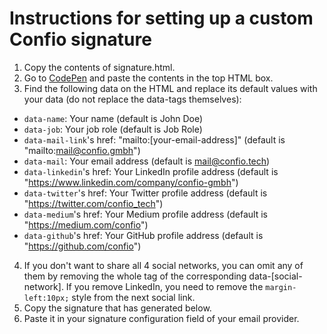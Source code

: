 # Instructions for setting up a custom Confio signature

1. Copy the contents of signature.html.
2. Go to [CodePen](https://codepen.io/pen/?editors=1000) and paste the contents in the top HTML box.
3. Find the following data on the HTML and replace its default values with your data (do not replace the data-tags themselves):
  - `data-name`: Your name (default is John Doe)
  - `data-job`: Your job role (default is Job Role)
  - `data-mail-link`'s href: "mailto:[your-email-address]" (default is "mailto:mail@confio.gmbh")
  - `data-mail`: Your email address (default is mail@confio.tech)
  - `data-linkedin`'s href: Your LinkedIn profile address (default is "https://www.linkedin.com/company/confio-gmbh")
  - `data-twitter`'s href: Your Twitter profile address (default is "https://twitter.com/confio_tech")
  - `data-medium`'s href: Your Medium profile address (default is "https://medium.com/confio")
  - `data-github`'s href: Your GitHub profile address (default is "https://github.com/confio")

4. If you don't want to share all 4 social networks, you can omit any of them by removing the whole <a> tag of the corresponding data-[social-network]. If you remove LinkedIn, you need to remove the `margin-left:10px;` style from the next social link.
5. Copy the signature that has generated below.
6. Paste it in your signature configuration field of your email provider.
